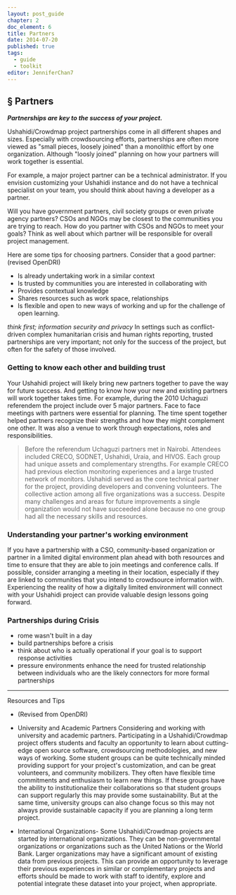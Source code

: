 ```yaml
---
layout: post_guide
chapter: 2
doc_element: 6
title: Partners
date: 2014-07-20
published: true
tags:
  - guide
  - toolkit
editor: JenniferChan7
---
```


## &sect; Partners

___Partnerships are key to the success of your project.___

Ushahidi/Crowdmap project partnerships come in all different shapes and sizes. Especially with crowdsourcing efforts, partnerships are often more viewed as "small pieces, loosely joined" than a monolithic effort by one organization. Although "loosly joined" planning on how your partners will work together is essential.

For example, a major project partner can be a technical administrator.  If you envision customizing your Ushahidi instance and do not have a technical specialist on your team, you should think about having a developer as a partner.

Will you have government partners, civil society groups or even private agency partners? CSOs and NGOs may be closest to the communities you are trying to reach. How do you partner with CSOs and NGOs to meet your goals? Think as well about which partner will be responsible for overall project management.

Here are some tips for choosing partners. Consider that a good partner: (revised OpenDRI)

- Is already undertaking work in a similar context
- Is trusted by communities you are interested in collaborating with
- Provides contextual knowledge
- Shares resources such as work space, relationships
- Is flexible and open to new ways of working and up for the challenge of open learning.

_think first; information security and privacy_
 In settings such as conflict-driven complex humanitarian crisis and human rights reporting, trusted partnerships are very important; not only for the success of the project, but often for the safety of those involved.

### Getting to know each other and building trust
Your Ushahidi project will likely bring new partners together to pave the way for future success. And getting to know how your new and existing partners will work together takes time. For example, during the 2010 Uchaguzi referendem the project include over 5 major partners. Face to face meetings with partners were essential for planning. The time spent together helped partners recognize their strengths and how they might complement one other. It was also a venue to work through expectations, roles and responsibilities.  

> Before the referendum Uchaguzi partners met in Nairobi. Attendees included CRECO, SODNET, Ushahidi, Uraia, and HIVOS. Each group had unique assets and complementary strengths. For example CRECO had previous election monitoring experiences and a large trusted network of monitors. Ushahidi served as the core technical partner for the project, providing developers and convening volunteers. The collective action among all five organizations was a success. Despite many challenges and areas for future improvements a single organization would not have succeeded alone because no one group had all the necessary skills and resources.

### Understanding your partner's working environment

If you have a partnership with a CSO, community-based organization or partner in a limited digital environment plan ahead with both resources and time to ensure that they are able to join meetings and conference calls. If possible, consider arranging a meeting in their location, especially if they are linked to communities that you intend to crowdsource information with. Experiencing the reality of how a digitally limited environment will connect with your Ushahidi project can provide valuable design lessons going forward.

### Partnerships during Crisis
- rome wasn't built in a day
- build partnerships before a crisis
- think about who is actually operational if your goal is to support response activities
- pressure environments enhance the need for trusted relationship between individuals who are the likely connectors for more formal partnerships

---
Resources and Tips

 - (Revised from OpenDRI)

 - University and Academic Partners
Considering and working with university and academic partners. Participating in a Ushahidi/Crowdmap
 project offers students and faculty an opportunity to learn about cutting-edge open source software, crowdsourcing methodologies, and new ways of working. Some student groups can be quite technically minded providing support for your project's customization, and can be great volunteers, and community mobilizers. They often have flexible
 time commitments and enthusiasm to learn new things. If these groups have the ability to institutionalize their collaborations so that student groups can support regularly this may provide some sustainability. But at the same time, university groups can also change focus so this may not always provide sustainable capacity if you are planning a long term project.

- International Organizations- Some Ushahidi/Crowdmap projects are started by international organizations. They can be non-governmental organizations or organizations such as the United Nations or the World Bank.  Larger organizations may have
a significant amount of existing data from previous projects. This can provide an opportunity to leverage their previous experiences in similar or complementary projects and efforts should be made to work with staff to identify, explore and potential integrate these dataset into your project, when appropriate.
